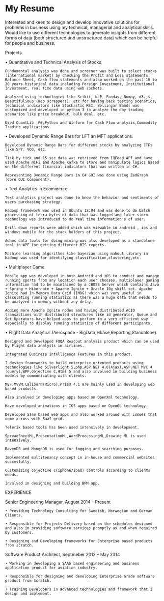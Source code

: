 ---
---

# My Resume

Interested and keen to design and develop innovative solutions for problems in business using my technical, managerial and analytical skills. Would like to use different technologies to generate insights from different forms of data (both structured and unstructured data) which can be helpful for people and business.

Projects

• Quantitative and Technical Analysis of Stocks.
    
    Fundamental analysis was done and screener was built to select stocks (international market) by checking the Profit and Loss statements, Balance Sheet, Cash flow statements and also worked on the past 10 to 20 years historical data including Foreign Investment, Institutional Investment, real time data using web sockets.
    
    Analyzed using technologies like Scikit, NLP, Pandas, Numpy, d3.js, BeautifulSoup (Web scrappers), etc for having back testing scenarios, technical indicators like Stochastic RSI, Bollingar Bands was customized and developed in python 3 to analyze the day trading scenarios like price breakout, bulk deal, etc.

    Used QuantLib ,F#,Python and Winform for Cash Flow analysis,Commodity Trading applications.

• Developed Dynamic Range Bars for LFT an MFT applications.

    Developed Dynamic Range Bars for different stocks by analyzing ETFs like SPY, VOO, etc.

    Tick by tick and 15 sec data was retrieved from IQFeed API and have used Apache NiFi and Apache Kafka to store and manipulate logics based on the different financial indicators that was written in C#.

    Representing Dynamic Range Bars in C# GUI was done using ZedGraph (Core GUI Component).

• Text Analytics in Ecommerce.

    Text analytics project was done to know the behavior and sentiments of users purchasing strategy.

    Hadoop framework was used in Ubuntu 12.04 and was done to do batch processing of terra bytes of data that was logged and later storm technology was introduced to do real time information's of user.

    Drill down reports were added which was viewable in android , ios and windows mobile for the stack holders of this project.

    Adhoc data tools for doing mining was also developed as a standalone tool in WPF for getting different MIS reports.

    Machine learning algorithms like bayesian using mahout library in hadoop was used for identifying classification,clustering,etc.

• Multiplayer Game.

    Mobile app was developed in both Android and iOS to conduct and manage running sports from any location each user chooses, multiplayer gaming information had to be maintained by a JBOSS Server which contains Java + Spring + Hibernate + Apache Ignite + Oracle 10g skill set. Apache Ignite had In-Memory Data Grid (IMDG) which was very useful in calculating running statistics as there was a huge data that needs to be analyzed in memory without any delay.

    Adding more Apache Ignite nodes and having distributed ACID transactions with distributed structures like id generator, Queue and Set Operators have helped apps to perform in a very efficient way especially to display running statistics of different participants.

• Flight Data Analytics (Aerospace - BigData,Hbase,Reporting,Standalone).

    Designed and Developed FOQA Readout analysis product which can be used by Flight data analysts in airlines.

    Integrated Business Intelligence Features in this product.

    I design frameworks to build enterprise oriented products using technologies like Silverlight 5,php,ASP.NET 4.0(Ajax),ASP.NET MVC 4 (query),WPF,Objective C,Html 5 and also involved in building business models by communicating with clients.

    MEF,MVVM,Caliburn(Micro),Prism 4.1 are mainly used in developing web based products.

    Also involved in developing apps based on OpenXml technology.

    Have developed animations in IOS apps based on OpenGL technology.

    Developed SaaS based web apps and also worked around with issues that come across with SaaS grid.

    Telerik based tools has been used intensively in development.

    SpreadSheetML,PresentationML,WordProcessingML,Drawing ML is used intensively.

    RavenDB and MongoDB is used for logging and searching purposes.
    
    Implemented multitenancy concept in in-house and commercial websites succesfully.

    Customizing objective c(iphone/ipad) controls according to clients needs.

    Involved in designing and building BPM app.    



EXPERIENCE

Senior Engineering Manager, August 2014 – Present

    • Providing Technology Consulting for Swedish, Norwegian and German Clients.
    
    • Responsible for Projects Delivery based on the schedules designed and also in providing software services promptly as and when required by customers.
    
    • Designing and Developing frameworks for Enterprise based products from scratch.

Software Product Architect, Septmeber 2012 – May 2014

    • Working in developing a SAAS based engineering and business application product for aviation industry.

    • Responsible for designing and developing Enterprise Grade software product from Scratch.

    • Training Developers in advanced technologies and framework that i design and implement.

    
